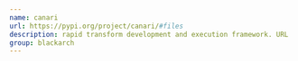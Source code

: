 ```yaml
---
name: canari
url: https://pypi.org/project/canari/#files
description: rapid transform development and execution framework. URL : https://pypi.org/project/canari/#files Groups : blackarch blackarch-forensic blackarch-recon blackarch-scanner
group: blackarch
---
```

